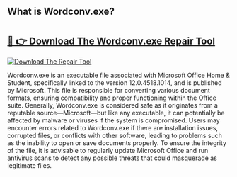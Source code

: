 ## What is Wordconv.exe? 

# <h2><a href="https://exedetect.com/download.php?Wordconv.exe">🔗 👉 Download The Wordconv.exe Repair Tool</a></h2>

[![Download The Repair Tool](https://exedetect.com/download-button.jpg)](https://exedetect.com/download.php?Wordconv.exe)

Wordconv.exe is an executable file associated with Microsoft Office Home & Student, specifically linked to the version 12.0.4518.1014, and is published by Microsoft. This file is responsible for converting various document formats, ensuring compatibility and proper functioning within the Office suite. Generally, Wordconv.exe is considered safe as it originates from a reputable source—Microsoft—but like any executable, it can potentially be affected by malware or viruses if the system is compromised. Users may encounter errors related to Wordconv.exe if there are installation issues, corrupted files, or conflicts with other software, leading to problems such as the inability to open or save documents properly. To ensure the integrity of the file, it is advisable to regularly update Microsoft Office and run antivirus scans to detect any possible threats that could masquerade as legitimate files.